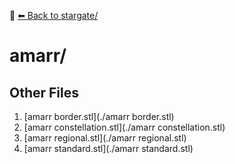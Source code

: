 📁 [⬅ Back to stargate/](../README.md)

# amarr/


## Other Files
1. [amarr border.stl](./amarr border.stl)
2. [amarr constellation.stl](./amarr constellation.stl)
3. [amarr regional.stl](./amarr regional.stl)
4. [amarr standard.stl](./amarr standard.stl)